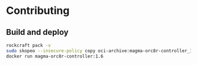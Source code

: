 # Contributing


## Build and deploy

```bash
rockcraft pack -v
sudo skopeo --insecure-policy copy oci-archive:magma-orc8r-controller_1.6.0_amd64.rock docker-daemon:magma-orc8r-controller:1.6
docker run magma-orc8r-controller:1.6
```
